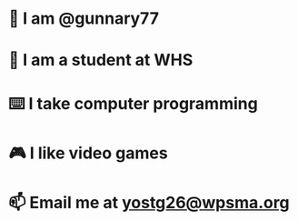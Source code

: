 # :wave: I am @gunnary77
# :school: I am a student at WHS
# :keyboard: I take computer programming
# :video_game: I like video games
# :mailbox: Email me at yostg26@wpsma.org
